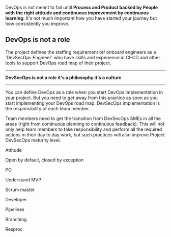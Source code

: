 DevOps is not meant to fail until **Process and Product backed by People with the right attitude and continuous improvement by continuous learning**.
It's not much important how you have started your journey but how consistently you improve.


## DevOps is not a role
The project defines the staffing requirement or/ onboard engineers as a 'DevSecOps Engineer' who have skills and experience in CI-CD and other tools to support DevOps road map of their project.

***

**DevSecOps is not a role it's a philosophy it's a culture**

***
You can define DevOps as a role when you start DevOps implementation in your project. But you need to get away from this practice as soon as you start implementing your DevOps road map. DevSecOps implementation is the responsibility of each team member. 

Team members need to get the transition from DevSecOps SMEs in all the areas (right from continuous planning to continuous feedback). This will not only help team members to take responsibility and perform all the required actions in their day to day work, but such practices will also improve Project DevSecOps maturity level.

Attitude



Open by default, closed by exception 

PO 

Understand MVP

Scrum master

Developer

Pipelines

Branching

Resproc

